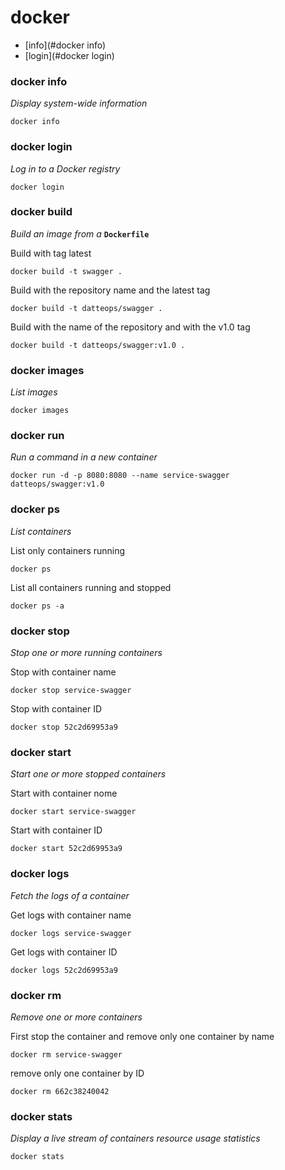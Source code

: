 # docker

<!-- TOC -->

- [info](#docker info)
- [login](#docker login)

### docker info
_Display system-wide information_
```
docker info
```

### docker login
_Log in to a Docker registry_
```
docker login
```

### docker build
_Build an image from a_ __`Dockerfile`__

Build with tag latest
```
docker build -t swagger .
```

Build with the repository name and the latest tag
```
docker build -t datteops/swagger .
```

Build with the name of the repository and with the v1.0 tag
```
docker build -t datteops/swagger:v1.0 .
```

### docker images
_List images_
```
docker images
```

### docker run
_Run a command in a new container_
```
docker run -d -p 8080:8080 --name service-swagger datteops/swagger:v1.0
```

### docker ps 
_List containers_

List only containers running
```
docker ps
```

List all containers running and stopped
```
docker ps -a
```

### docker stop
_Stop one or more running containers_

Stop with container name
```
docker stop service-swagger
```

Stop with container ID
```
docker stop 52c2d69953a9
```

### docker start
_Start one or more stopped containers_

Start with container nome
```
docker start service-swagger
```

Start with container ID
```
docker start 52c2d69953a9
```

### docker logs
_Fetch the logs of a container_

Get logs with container name
```
docker logs service-swagger
```

Get logs with container ID
```
docker logs 52c2d69953a9
```

### docker rm
_Remove one or more containers_

First stop the container and remove only one container by name
```
docker rm service-swagger
```

remove only one container by ID
```
docker rm 662c38240042
```

### docker stats
_Display a live stream of containers resource usage statistics_
```
docker stats
```
